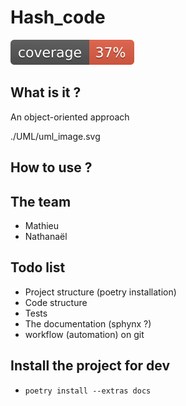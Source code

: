 # Hash_code
![coverage badge](./coverage.svg)

## What is it ?

An object-oriented approach

./UML/uml_image.svg

## How to use ?

## The team

- Mathieu
- Nathanaël

## Todo list

- Project structure (poetry installation)
- Code structure
- Tests
- The documentation (sphynx ?)
- workflow (automation) on git

## Install the project for dev

- `poetry install --extras docs`
